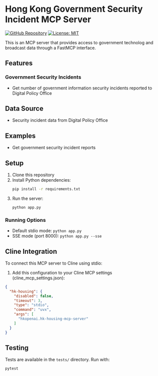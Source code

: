 # Hong Kong Government Security Incident MCP Server

[![GitHub Repository](https://img.shields.io/badge/GitHub-Repository-blue.svg)](https://github.com/hkopenai/hk-housing-mcp-server)
[![License: MIT](https://img.shields.io/badge/License-MIT-yellow.svg)](https://opensource.org/licenses/MIT)

This is an MCP server that provides access to government technolog and broadcast data through a FastMCP interface.

## Features

### Government Security Incidents
- Get number of government information security incidents reported to Digital Policy Office

## Data Source

- Security incident data from Digital Policy Office

## Examples

* Get government security incident reports

## Setup

1. Clone this repository
2. Install Python dependencies:
   ```bash
   pip install -r requirements.txt
   ```
3. Run the server:
   ```bash
   python app.py
   ```

### Running Options

- Default stdio mode: `python app.py`
- SSE mode (port 8000): `python app.py --sse`

## Cline Integration

To connect this MCP server to Cline using stdio:

1. Add this configuration to your Cline MCP settings (cline_mcp_settings.json):
```json
{
  "hk-housing": {
    "disabled": false,
    "timeout": 3,
    "type": "stdio",
    "command": "uvx",
    "args": [
      "hkopenai.hk-housing-mcp-server"
    ]
  }
}
```

## Testing

Tests are available in the `tests/` directory. Run with:
```bash
pytest
```
